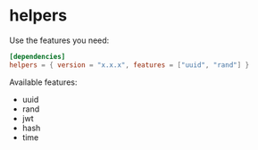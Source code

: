 # helpers

Use the features you need:

```toml
[dependencies]
helpers = { version = "x.x.x", features = ["uuid", "rand"] }
```

Available features:

- uuid
- rand
- jwt
- hash
- time
